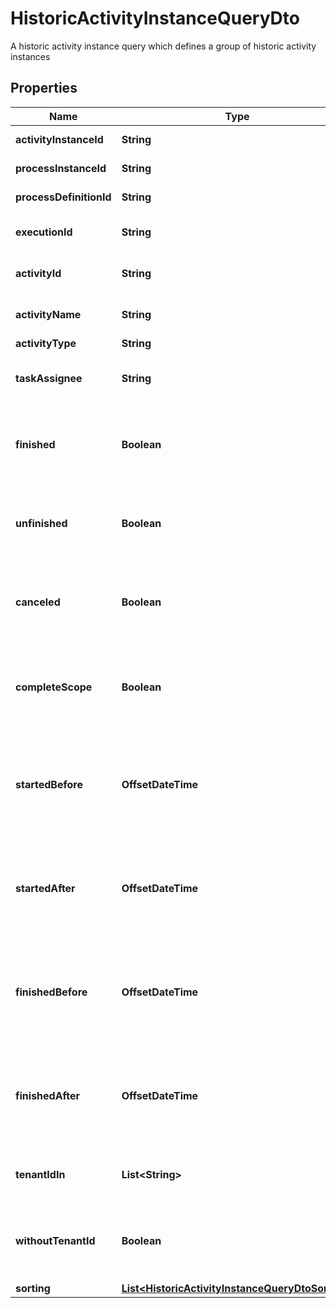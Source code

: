 

# HistoricActivityInstanceQueryDto

A historic activity instance query which defines a group of historic activity instances
## Properties

Name | Type | Description | Notes
------------ | ------------- | ------------- | -------------
**activityInstanceId** | **String** | Filter by activity instance id. |  [optional]
**processInstanceId** | **String** | Filter by process instance id. |  [optional]
**processDefinitionId** | **String** | Filter by process definition id. |  [optional]
**executionId** | **String** | Filter by the id of the execution that executed the activity instance. |  [optional]
**activityId** | **String** | Filter by the activity id (according to BPMN 2.0 XML). |  [optional]
**activityName** | **String** | Filter by the activity name (according to BPMN 2.0 XML). |  [optional]
**activityType** | **String** | Filter by activity type. |  [optional]
**taskAssignee** | **String** | Only include activity instances that are user tasks and assigned to a given user. |  [optional]
**finished** | **Boolean** | Only include finished activity instances. Value may only be &#x60;true&#x60;, as &#x60;false&#x60; behaves the same as when the property is not set. |  [optional]
**unfinished** | **Boolean** | Only include unfinished activity instances. Value may only be &#x60;true&#x60;, as &#x60;false&#x60; behaves the same as when the property is not set. |  [optional]
**canceled** | **Boolean** | Only include canceled activity instances. Value may only be &#x60;true&#x60;, as &#x60;false&#x60; behaves the same as when the property is not set. |  [optional]
**completeScope** | **Boolean** | Only include activity instances which completed a scope. Value may only be &#x60;true&#x60;, as &#x60;false&#x60; behaves the same as when the property is not set. |  [optional]
**startedBefore** | **OffsetDateTime** | Restrict to instances that were started before the given date. By [default](https://docs.camunda.org/manual/7.18/reference/rest/overview/date-format/), the date must have the format &#x60;yyyy-MM-dd&#39;T&#39;HH:mm:ss.SSSZ&#x60;, e.g., &#x60;2013-01-23T14:42:45.000+0200&#x60;. |  [optional]
**startedAfter** | **OffsetDateTime** | Restrict to instances that were started after the given date. By [default](https://docs.camunda.org/manual/7.18/reference/rest/overview/date-format/), the date must have the format &#x60;yyyy-MM-dd&#39;T&#39;HH:mm:ss.SSSZ&#x60;, e.g., &#x60;2013-01-23T14:42:45.000+0200&#x60;. |  [optional]
**finishedBefore** | **OffsetDateTime** | Restrict to instances that were finished before the given date. By [default](https://docs.camunda.org/manual/7.18/reference/rest/overview/date-format/), the date must have the format &#x60;yyyy-MM-dd&#39;T&#39;HH:mm:ss.SSSZ&#x60;, e.g., &#x60;2013-01-23T14:42:45.000+0200&#x60;. |  [optional]
**finishedAfter** | **OffsetDateTime** | Restrict to instances that were finished after the given date. By [default](https://docs.camunda.org/manual/7.18/reference/rest/overview/date-format/), the date must have the format &#x60;yyyy-MM-dd&#39;T&#39;HH:mm:ss.SSSZ&#x60;, e.g., &#x60;2013-01-23T14:42:45.000+0200&#x60;. |  [optional]
**tenantIdIn** | **List&lt;String&gt;** | Must be a JSON array of Strings. An activity instance must have one of the given tenant ids. |  [optional]
**withoutTenantId** | **Boolean** | Only include historic activity instances that belong to no tenant. Value may only be &#x60;true&#x60;, as &#x60;false&#x60; is the default behavior. |  [optional]
**sorting** | [**List&lt;HistoricActivityInstanceQueryDtoSorting&gt;**](HistoricActivityInstanceQueryDtoSorting.md) | Apply sorting of the result |  [optional]



